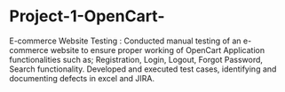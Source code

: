 # Project-1-OpenCart-
E-commerce Website Testing : Conducted manual testing of an e-commerce website to ensure proper working of OpenCart Application functionalities such as; Registration, Login, Logout, Forgot Password, Search functionality. Developed and executed test cases, identifying and documenting defects in excel and JIRA.
